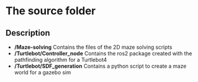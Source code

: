# The **source** folder

## Description

- **/Maze-solving** Contains the files of the 2D maze solving scripts
- **/Turtlebot/Controller_node** Contains the ros2 package created with the pathfinding algorithm for a Turtlebot4
- **/Turtlebot/SDF_generation** Contains a python script to create a maze world for a gazebo sim

